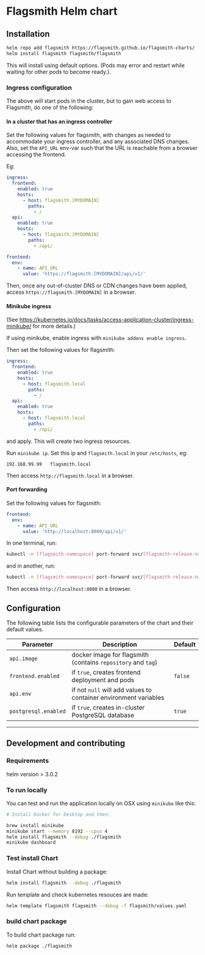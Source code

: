 # Flagsmith Helm chart

## Installation

```bash
helm repo add flagsmith https://flagsmith.github.io/flagsmith-charts/
helm install flagsmith flagsmith/flagsmith
```

This will install using default options. (Pods may error and restart
while waiting for other pods to become ready.).

### Ingress configuration

The above will start pods in the cluster, but to gain web access to
Flagsmith, do one of the following:

#### In a cluster that has an ingress controller

Set the following values for flagsmith, with changes as needed to
accommodate your ingress controller, and any associated DNS
changes. Also, set the `API_URL` env-var such that the URL is
reachable from a browser accessing the frontend.

Eg:

```yaml
ingress:
  frontend:
    enabled: true
    hosts:
      - host: flagsmith.[MYDOMAIN]
        paths:
          - /
  api:
    enabled: true
    hosts:
      - host: flagsmith.[MYDOMAIN]
        paths:
          - /api/

frontend:
  env:
    - name: API_URL
      value: 'https://flagsmith.[MYDOMAIN]/api/v1/'
```

Then, once any out-of-cluster DNS or CDN changes have been applied,
access `https://flagsmith.[MYDOMAIN]` in a browser.

#### Minikube ingress

(See https://kubernetes.io/docs/tasks/access-application-cluster/ingress-minikube/ for more details.)

If using minikube, enable ingress with `minikube addons enable ingress`.

Then set the following values for flagsmith:
```yaml
ingress:
  frontend:
    enabled: true
    hosts:
      - host: flagsmith.local
        paths:
          - /
  api:
    enabled: true
    hosts:
      - host: flagsmith.local
        paths:
          - /api/
```
and apply. This will create two ingress resources.

Run `minikube ip`. Set this ip and `flagsmith.local` in your `/etc/hosts`, eg:

```
192.168.99.99	flagsmith.local
```

Then access `http://flagsmith.local` in a browser.

#### Port forwarding

Set the following values for flagsmith:
```yaml
frontend:
  env:
    - name: API_URL
      value: 'http://localhost:8000/api/v1/'
```

In one terminal, run:
```bash
kubectl -n [flagsmith-namespace] port-forward svc/[flagsmith-release-name]-api 8000:8000
```
and in another, run:
```bash
kubectl -n [flagsmith-namespace] port-forward svc/[flagsmith-release-name]-frontend 8080:8080
```

Then access `http://localhost:8080` in a browser.

## Configuration

The following table lists the configurable parameters of the chart and
their default values.

| Parameter            | Description                                                      | Default |
| ---------            | ------------                                                     | ------- |
| `api.image`          | docker image for flagsmith (contains `repository` and `tag`)     |         |
| `frontend.enabled`   | if `true`, creates frontend deployment and pods                  | `false` |
| `api.env`            | if not `null` will add values to container environment variables |         |
| `postgresql.enabled` | if `true`, creates in-cluster PostgreSQL database                | `true`  |

---

## Development and contributing

### Requirements

helm version > 3.0.2

### To run locally

You can test and run the application locally on OSX using `minikube` like this:

```bash
# Install Docker for Desktop and then:

brew install minikube
minikube start --memory 8192 --cpus 4
helm install flagsmith --debug ./flagsmith
minikube dashboard
```

### Test install Chart

Install Chart without building a package:

```bash
helm install flagsmith --debug ./flagsmith
```

Run template and check kubernetes resouces are made:

```bash
helm template flagsmith flagsmith --debug -f flagsmith/values.yaml
```

### build chart package

To build chart package run:

```bash
helm package ./flagsmith
```
